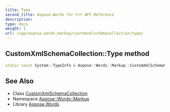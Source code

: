 ```yaml
---
title: Type
second_title: Aspose.Words for C++ API Reference
description: 
type: docs
weight: 1
url: /cpp/aspose.words.markup/customxmlschemacollection/type/
---
```

## CustomXmlSchemaCollection::Type method




```cpp
static const System::TypeInfo & Aspose::Words::Markup::CustomXmlSchemaCollection::Type()
```

## See Also

* Class [CustomXmlSchemaCollection](../)
* Namespace [Aspose::Words::Markup](../../)
* Library [Aspose.Words](../../../)
